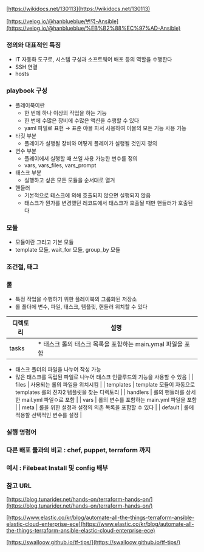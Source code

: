 [https://wikidocs.net/130113](https://wikidocs.net/130113)

[https://velog.io/@hanblueblue/번역-Ansible](https://velog.io/@hanblueblue/%EB%B2%88%EC%97%AD-Ansible)

### 정의와 대표적인 특징

- IT 자동화 도구로, 시스템 구성과 소프트웨어 배포 등의 역할을 수행한다
- SSH 연결
- hosts

### playbook 구성

- 플레이북이란
    - 한 번에 하나 이상의 작업을 하는 기능
    - 한 번에 수많은 장비에 수많은 액션을 수행할 수 있다
    - yaml 파일로 표현 → 표준 야믈 파서 사용하여 아믈의 모든 기능 사용 가능
- 타깃 부분
    - 플레이가 실행될 장비와 어떻게 플레이가 실행될 것인지 정의
- 변수 부분
    - 플레이에서 실행할 때 쓰일 사용 가능한 변수를 정의
    - vars, vars_files, vars_prompt
- 태스크 부분
    - 실행하고 싶은 모든 모듈을 순서대로 열거
- 핸들러
    - 기본적으로 테스크에 의해 호출되지 않으면 실행되지 않음
    - 태스크가 뭔가를 변경했던 레코드에서 태스크가 호출될 때만 핸들러가 호출된다

### 모듈

- 모듈이란 그리고 기본 모듈
- template 모듈, wait_for 모듈, group_by 모듈

### 조건절, 태그

### 롤

- 특정 작업을 수행하기 위한 플레이북의 그룹화된 저장소
- 롤 폴더에 변수, 파일, 태스크, 템플릿, 핸들러 위치할 수 있다

| 디렉토리 | 설명 |
| --- | --- |
| tasks | * 태스크 롤의 태스크 목록을 포함하는 main.ymal 파일을 포함
* 태스크 폴더의 파일을 나누어 작성 가능
* 많은 태스크를 독립된 파일로 나누어 태스크 인클루드의 기능을 사용할 수 있음 |
| files | 사용되는 롤의 파일을 위치시킴 |
| templates | template 모듈이 자동으로 templates 롤의 진자2 템플릿을 찾는 디렉토리 |
| handlers | 롤의 핸들러를 상세한 mail.yml 파일ㅇ르 포함 |
| vars | 롤의 변수를 포함하는 main.yml 파일을 포함 |
| meta | 롤을 위한 설정과 설정의 의존 목록을 포함할 수 있다 |
| default | 롤에 적용할 선택적인 변수를 설정 |

### 실행 명령어

### 다른 배포 툴과의 비교 : chef, puppet, terraform 까지

### 예시 : Filebeat Install 및 config 배부

### 참고 URL

[https://blog.tunarider.net/hands-on/terraform-hands-on/](https://blog.tunarider.net/hands-on/terraform-hands-on/)

[https://www.elastic.co/kr/blog/automate-all-the-things-terraform-ansible-elastic-cloud-enterprise-ece](https://www.elastic.co/kr/blog/automate-all-the-things-terraform-ansible-elastic-cloud-enterprise-ece)

[https://swalloow.github.io/tf-tips/](https://swalloow.github.io/tf-tips/)
